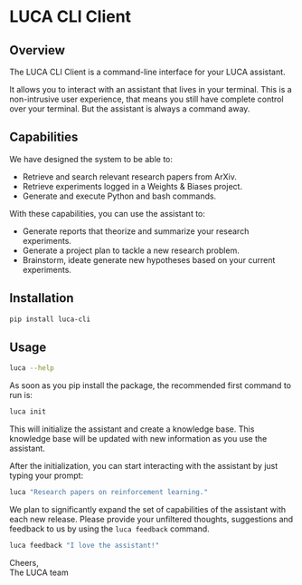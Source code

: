 # LUCA CLI Client

## Overview

The LUCA CLI Client is a command-line interface for your LUCA assistant.

It allows you to interact with an assistant that lives in your terminal.
This is a non-intrusive user experience, that means you still have complete control over your terminal.
But the assistant is always a command away.

## Capabilities

We have designed the system to be able to:
 - Retrieve and search relevant research papers from ArXiv.
 - Retrieve experiments logged in a Weights & Biases project.
 - Generate and execute Python and bash commands.

With these capabilities, you can use the assistant to:
- Generate reports that theorize and summarize your research experiments.
- Generate a project plan to tackle a new research problem.
- Brainstorm, ideate generate new hypotheses based on your current experiments.

## Installation

```bash
pip install luca-cli
```

## Usage

```bash
luca --help
```
As soon as you pip install the package, the recommended first command to run is:
```bash
luca init
```
This will initialize the assistant and create a knowledge base.
This knowledge base will be updated with new information as you use the assistant.

After the initialization, you can start interacting with the assistant by just typing your prompt:
```bash
luca "Research papers on reinforcement learning."
```

We plan to significantly expand the set of capabilities of the assistant with each new release.
Please provide your unfiltered thoughts, suggestions and feedback to us by using the `luca feedback` command.

```bash
luca feedback "I love the assistant!"
```

Cheers,\
The LUCA team
